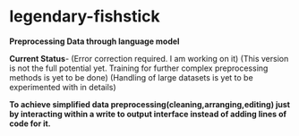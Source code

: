 # legendary-fishstick
**Preprocessing Data through language model**

**Current Status**-
(Error correction required. I am working on it)
(This version is not the full potential yet. Training for further complex preprocessing methods is yet to be done)
(Handling of large datasets is yet to be experimented with in details)

**To achieve simplified data preprocessing(cleaning,arranging,editing) just by interacting within a write to output interface
instead of adding lines of code for it.**
